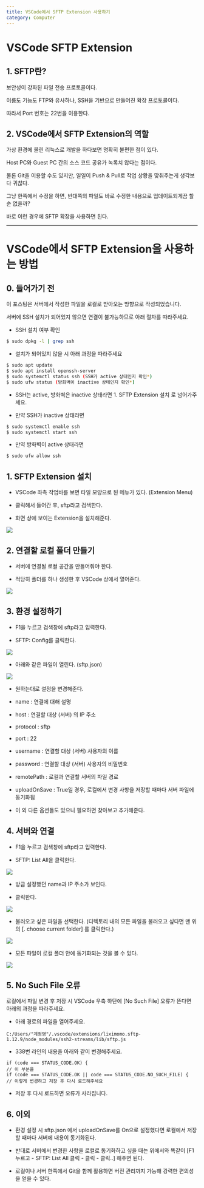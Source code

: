 ```yaml
---
title: VSCode에서 SFTP Extension 사용하기
category: Computer
---
```


# VSCode SFTP Extension

 

## 1. SFTP란?

보안성이 강화된 파일 전송 프로토콜이다.

이름도 기능도 FTP와 유사하나, SSH을 기반으로 만들어진 확장 프로토콜이다.

따라서 Port 번호는 22번을 이용한다.

 

## 2. VSCode에서 SFTP Extension의 역할

가상 환경에 올린 리눅스로 개발을 하다보면 명확히 불편한 점이 있다.

Host PC와 Guest PC 간의 소스 코드 공유가 녹록치 않다는 점이다.

물론 Git을 이용할 수도 있지만, 일일이 Push & Pull로 작업 상황을 맞춰주는게 생각보다 귀찮다.

그냥 한쪽에서 수정을 하면, 반대쪽의 파일도 바로 수정한 내용으로 업데이트되게끔 할 순 없을까?

바로 이런 경우에 SFTP 확장을 사용하면 된다.


---


# VSCode에서 SFTP Extension을 사용하는 방법

 

## 0. 들어가기 전

이 포스팅은 서버에서 작성한 파일을 로컬로 받아오는 방향으로 작성되었습니다.

서버에 SSH 설치가 되어있지 않으면 연결이 불가능하므로 아래 절차를 따라주세요.

- SSH 설치 여부 확인

```bash
$ sudo dpkg -l | grep ssh
```

- 설치가 되어있지 않을 시 아래 과정을 따라주세요

```bash
$ sudo apt update
$ sudo apt install openssh-server
$ sudo systemctl status ssh (SSH가 active 상태인지 확인*)
$ sudo ufw status (방화벽이 inactive 상태인지 확인*)
```
 

- SSH는 active, 방화벽은 inactive 상태라면 1. SFTP Extension 설치 로 넘어가주세요.

- 만약 SSH가 inactive 상태라면

```bash
$ sudo systemctl enable ssh
$ sudo systemctl start ssh
```

- 만약 방화벽이 active 상태라면

```bash
$ sudo ufw allow ssh
```

 

## 1. SFTP Extension 설치

- VSCode 좌측 작업바를 보면 타일 모양으로 된 메뉴가 있다. (Extension Menu)

- 클릭해서 들어간 후, sftp라고 검색한다.

- 화면 상에 보이는 Extension을 설치해준다.

<img src="https://img1.daumcdn.net/thumb/R1280x0/?scode=mtistory2&fname=https%3A%2F%2Fblog.kakaocdn.net%2Fdn%2F4Cecg%2Fbtrh9BJCwh0%2FkqMYkx5WYgdfjHZvh7EULk%2Fimg.png">


 

## 2. 연결할 로컬 폴더 만들기

- 서버에 연결될 로컬 공간을 만들어줘야 한다.

- 적당히 폴더를 하나 생성한 후 VSCode 상에서 열어준다.

<img src="https://img1.daumcdn.net/thumb/R1280x0/?scode=mtistory2&fname=https%3A%2F%2Fblog.kakaocdn.net%2Fdn%2F1B259%2Fbtrh8DAVKuG%2FXkBEKlAzhklYRPg9ZgUst1%2Fimg.png">

 

## 3. 환경 설정하기

- F1을 누르고 검색창에 sftp라고 입력한다.

- SFTP: Config를 클릭한다.

<img src="https://img1.daumcdn.net/thumb/R1280x0/?scode=mtistory2&fname=https%3A%2F%2Fblog.kakaocdn.net%2Fdn%2FeFrhkE%2Fbtrh5YFxSBQ%2FZj9nXjbe3YCwUGpP26PJp1%2Fimg.png">


- 아래와 같은 파일이 열린다. (sftp.json)

<img src="https://img1.daumcdn.net/thumb/R1280x0/?scode=mtistory2&fname=https%3A%2F%2Fblog.kakaocdn.net%2Fdn%2Fonv4i%2FbtricDGc8Aq%2FgV3KjpOi266o7N0X9sbMlK%2Fimg.png">


- 원하는대로 설정을 변경해준다.

+ name : 연결에 대해 설명

+ host : 연결할 대상 (서버) 의 IP 주소

+ protocol : sftp

+ port : 22

+ username : 연결할 대상 (서버) 사용자의 이름

+ password : 연결할 대상 (서버) 사용자의 비밀번호

+ remotePath : 로컬과 연결할 서버의 파일 경로

+ uploadOnSave : True일 경우, 로컬에서 변경 사항을 저장할 때마다 서버 파일에 동기화됨

- 이 외 다른 옵션들도 있으니 필요하면 찾아보고 추가해준다.

 

## 4. 서버와 연결

- F1을 누르고 검색창에 sftp라고 입력한다.

- SFTP: List All을 클릭한다.

<img src="https://img1.daumcdn.net/thumb/R1280x0/?scode=mtistory2&fname=https%3A%2F%2Fblog.kakaocdn.net%2Fdn%2FZtOX3%2FbtriaT3QkdJ%2FnWgeGB9YkcihVuXWXbhEKK%2Fimg.png">

- 방금 설정했던 name과 IP 주소가 보인다.

- 클릭한다.

<img src="https://img1.daumcdn.net/thumb/R1280x0/?scode=mtistory2&fname=https%3A%2F%2Fblog.kakaocdn.net%2Fdn%2Fd94QH7%2Fbtrh95wzMMf%2FJG4zzTajMmbbKzTUSTUr11%2Fimg.png">

- 불러오고 싶은 파일을 선택한다.
(디렉토리 내의 모든 파일을 불러오고 싶다면 맨 위의 [. choose current folder] 를 클릭한다.)

<img  src="https://img1.daumcdn.net/thumb/R1280x0/?scode=mtistory2&fname=https%3A%2F%2Fblog.kakaocdn.net%2Fdn%2FGRtyV%2Fbtrh9Rk9aPL%2FK8k5QMfP7FClce8eN2PHu1%2Fimg.png">

- 모든 파일이 로컬 폴더 안에 동기화되는 것을 볼 수 있다.

<img src="https://img1.daumcdn.net/thumb/R1280x0/?scode=mtistory2&fname=https%3A%2F%2Fblog.kakaocdn.net%2Fdn%2FbBCi9p%2Fbtrh5ZxF4vg%2F9tFkz5chIrRyDKsngJND7k%2Fimg.png">

 

## 5. No Such File 오류

로컬에서 파일 변경 후 저장 시 VSCode 우측 하단에 [No Such File] 오류가 뜬다면 아래의 과정을 따라주세요.

- 아래 경로의 파일을 열어주세요.

```
C:/Users/"계정명"/.vscode/extensions/liximomo.sftp-1.12.9/node_modules/ssh2-streams/lib/sftp.js
```

- 338번 라인의 내용을 아래와 같이 변경해주세요.

```shell
if (code === STATUS_CODE.OK) {
// 이 부분을
if (code === STATUS_CODE.OK || code === STATUS_CODE.NO_SUCH_FILE) {
// 이렇게 변경하고 저장 후 다시 로드해주세요
```

- 저장 후 다시 로드하면 오류가 사라집니다.

 

## 6. 이외

- 환경 설정 시 sftp.json 에서 uploadOnSave를 On으로 설정했다면 로컬에서 저장할 때마다 서버에 내용이 동기화된다.

- 반대로 서버에서 변경한 사항을 로컬로 동기화하고 싶을 때는 위에서와 똑같이 [F1 누르고 - SFTP: List All 클릭 - 클릭 - 클릭..] 해주면 된다.

- 로컬이나 서버 한쪽에서 Git을 함께 활용하면 버전 관리까지 가능해 강력한 편의성을 얻을 수 있다.
